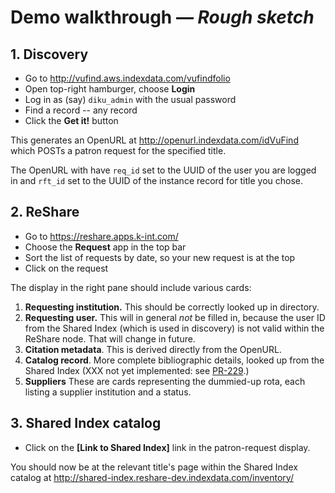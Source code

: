 # Demo walkthrough &mdash; _Rough sketch_

## 1. Discovery

* Go to http://vufind.aws.indexdata.com/vufindfolio
* Open top-right hamburger, choose **Login**
* Log in as (say) `diku_admin` with the usual password
* Find a record -- any record
* Click the **Get it!** button

This generates an OpenURL at http://openurl.indexdata.com/idVuFind
which POSTs a patron request for the specified title.

The OpenURL with have `req_id` set to the UUID of the user you are logged in
and `rft_id` set to the UUID of the instance record for title you chose.

## 2. ReShare

* Go to https://reshare.apps.k-int.com/
* Choose the **Request** app in the top bar
* Sort the list of requests by date, so your new request is at the top
* Click on the request

The display in the right pane should include various cards:

1. **Requesting institution.**
   This should be correctly looked up in directory.
2. **Requesting user.**
   This will in general _not_ be filled in,
   because the user ID from the Shared Index (which is used in discovery)
   is not valid within the ReShare node. That will change in future.
3. **Citation metadata**. This is derived directly from the OpenURL.
4. **Catalog record**.
   More complete bibliographic details, looked up from the Shared Index
   (XXX not yet implemented: see
   [PR-229](https://openlibraryenvironment.atlassian.net/browse/PR-229).)
5. **Suppliers** These are cards representing the dummied-up rota,
   each listing a supplier institution and a status.

## 3. Shared Index catalog

* Click on the **[Link to Shared Index]** link in the patron-request display.

You should now be at the relevant title's page within the Shared Index catalog at
http://shared-index.reshare-dev.indexdata.com/inventory/

